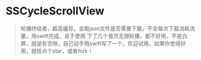 # SSCycleScrollView
> 轮播终结者，超高缓存，会取json文件是否需要下载，不会每次下载消耗流量，用swift完成，易于使用
> 下了几个首页无限轮播，都不好用，不是白屏，就是有空隙，自己动手用swift写了一个，欢迎试用，如果你觉得好用，就给点个star，或者fork！
